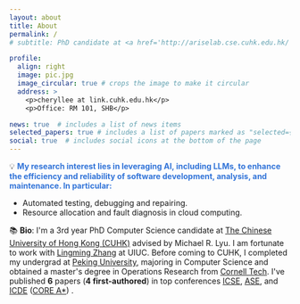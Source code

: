```yaml
---
layout: about
title: About
permalink: /
# subtitle: PhD candidate at <a href='http://ariselab.cse.cuhk.edu.hk/'>ARISE Lab</a>, CSE, <a href="https://www.cse.cuhk.edu.hk/">CUHK</a>, advised by <a href="https://www.cse.cuhk.edu.hk/lyu/">Prof. Michael R. Lyu</a>.

profile:
  align: right
  image: pic.jpg
  image_circular: true # crops the image to make it circular
  address: >
    <p>cheryllee at link.cuhk.edu.hk</p>
    <p>Office: RM 101, SHB</p>

news: true  # includes a list of news items
selected_papers: true # includes a list of papers marked as "selected={true}"
social: true  # includes social icons at the bottom of the page
---
```


💡 <strong><span style="color: #3274D8">My research interest lies in leveraging AI, including LLMs, to enhance the efficiency and reliability of software development, analysis, and maintenance. In particular:</span></strong>
- Automated testing, debugging and repairing.
- Resource allocation and fault diagnosis in cloud computing.

📚 <b>Bio</b>: I'm a 3rd year PhD Computer Science candidate at <a href="https://www.cse.cuhk.edu.hk/">The Chinese University of Hong Kong (CUHK)</a> advised by Michael R. Lyu. I am fortunate to work with <a href="https://lingming.cs.illinois.edu/">Lingming Zhang</a> at UIUC.
Before coming to CUHK, I completed my undergrad at <a href="https://english.pku.edu.cn/">Peking University</a>, majoring in Computer Science and obtained a master's degree in Operations Research from <a href="https://tech.cornell.edu/">Cornell Tech</a>.
I've published **6** papers (**4 first-authored**) in top conferences <a href="https://dl.acm.org/conference/icse">ICSE</a>, <a href="https://dl.acm.org/conference/ase">ASE</a>, and <a href="https://ieeexplore.ieee.org/xpl/conhome/1000178/all-proceedings">ICDE</a> (<a href="http://portal.core.edu.au/conf-ranks/?search=Software&by=all&source=CORE2023&sort=arank&page=1">CORE A*</a>) .

<!-- 🌈 Preferred Gender Pronouns: They or She -->

<!-- 🍻 <b>Cheryl is actively looking for cooperation opportunities concerning DL(LLM)-empowered software automation. Please directly email me!</b> 
 🍻 Cheryl possesses proficient statistical, DL/ML modeling, and coding skills (Python/C++) developed through various internships (<a href="https://www.apple.com/">Apple</a>, <a href="https://www2.deloitte.com/cn/en.html">Deloitte</a>, etc.) and research projects. She is actively looking for opportunities concerning **LLMs and FinTech**. Please directly email me! -->
